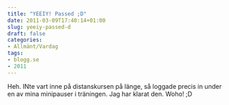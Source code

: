 ```yaml
---
title: "YEEIY! Passed ;D"
date: 2011-03-09T17:40:14+01:00
slug: yeeiy-passed-d
draft: false
categories:
- Allmänt/Vardag
tags:
- blogg.se
- 2011
---
```

Heh. INte vart inne på distanskursen på länge, så loggade precis in under en av mina minipauser i träningen. Jag har klarat den. Woho! ;D